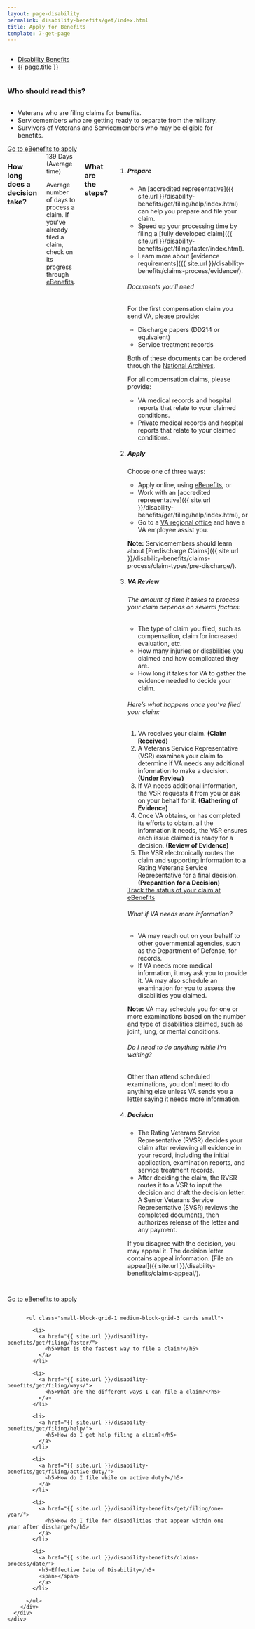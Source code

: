 ```yaml
---
layout: page-disability
permalink: disability-benefits/get/index.html
title: Apply for Benefits
template: 7-get-page
---
```


<div class="splash">
<div class="row">
<div class="small-12 columns">
<ul class="breadcrumbs" role="menubar" aria-label="Primary">
<li class="parent"><a href="{{ site.url }}/disability-benefits/">Disability Benefits</a></li>
<li class="active">{{ page.title }}</li>
</ul>
</div>
</div>
</div>

<div class="main interior" role="main" markdown="0">
<div class="section one" markdown="0">
<div class="row" markdown="0">
<div class="small-12 columns"  markdown="1">

### Who should read this?

</div>

<div class="small-8 columns"  markdown="1">

- Veterans who are filing claims for benefits.
- Servicemembers who are getting ready to separate from the military.
- Survivors of Veterans and Servicemembers who may be eligible for benefits.

</div>

<div class="small-4 columns actions">
<a class="usa-button-primary start" href="https://www.ebenefits.va.gov/ebenefits/homepage">Go to eBenefits to apply</a>
</div>

</div>
</div>

<div class="row" markdown="0">
<div class="small-12 columns"  markdown="1">

### How long does a decision take?

<div class="row" markdown="0">
<div class="small-12 medium-2 columns"  markdown="0">

<div class="card information" markdown="0">
<span class="number" markdown="0">139</span>
<span class="description" markdown="0">Days</span>
<span class="heading" markdown="0">(Average time)</span>

</div>

</div>

<div class="small-12 medium-10 columns">

<div markdown="1">

Average number of days to process a claim. If you've already filed a claim, check on its progress through [eBenefits](https://www.ebenefits.va.gov/ebenefits/about/feature?feature=compensation-pension-claim-status).

</div>
</div>
</div>

<div class="row" markdown="0">
<div class="small-12 columns divider margin top"  markdown="1">

### What are the steps?

<ol class="process">
<li class="step one wow fadeIn animated">

<div markdown="1">

##### Prepare

- An [accredited representative]({{ site.url }}/disability-benefits/get/filing/help/index.html) can help you prepare and file your claim.
- Speed up your processing time by filing a [fully developed claim]({{ site.url }}/disability-benefits/get/filing/faster/index.html).
- Learn more about [evidence requirements]({{ site.url }}/disability-benefits/claims-process/evidence/).

</div>

<div class="feature" markdown="1">

###### Documents you’ll need

For the first compensation claim you send VA, please provide:

- Discharge papers (DD214 or equivalent)
- Service treatment records

Both of these documents can be ordered through the [National Archives]( https://www.archives.gov/veterans/military-service-records/).

For all compensation claims, please provide:

- VA medical records and hospital reports that relate to your claimed conditions.
- Private medical records and hospital reports that relate to your claimed conditions.

</div>

</li>

<li class="step two wow fadeIn animated">

<div markdown="1">

##### Apply

Choose one of three ways:

- Apply online, using [eBenefits]( https://www.ebenefits.va.gov/ebenefits/about/feature?feature=disability-compensation), or
- Work with an [accredited representative]({{ site.url }}/disability-benefits/get/filing/help/index.html), or
- Go to a [VA regional office](http://www.benefits.va.gov/benefits/offices.asp) and have a VA employee assist you.

**Note:** Servicemembers should learn about [Predischarge Claims]({{ site.url }}/disability-benefits/claims-process/claim-types/pre-discharge/).

</div>

</li>

<li class="step three wow fadeIn animated">

<div markdown="1">

##### VA Review

###### The amount of time it takes to process your claim depends on several factors:

- The type of claim you filed, such as compensation, claim for increased evaluation, etc.
- How many injuries or disabilities you claimed and how complicated they are.
- How long it takes  for VA to gather the evidence needed to decide your claim.

</div>


<div class="feature" markdown="1">

###### Here’s what happens once you’ve filed your claim:

1. VA receives your claim. **(Claim Received)**
2. A Veterans Service Representative (VSR) examines your claim to determine if VA needs any additional information to make a decision. **(Under Review)**
3. If VA needs additional information, the VSR requests it from you or ask on your behalf for it. **(Gathering of Evidence)**
4. Once VA obtains, or has completed its efforts to obtain, all the information it needs, the VSR ensures each issue claimed is ready for a decision. 
**(Review of Evidence)**
5. The VSR electronically routes the claim and supporting information to a Rating Veterans Service Representative for a final decision. **(Preparation for a Decision)**

</div>

<div class="actions">
<a href="https://www.ebenefits.va.gov/ebenefits/about/feature?feature=disability-compensation" class="usa-button-primary">Track the status of your claim at eBenefits</a>
</div>

<div markdown="1">

###### What if VA needs more information?

- VA may reach out on your behalf to other governmental agencies, such as the Department of Defense, for records.
- If VA needs more medical information, it may ask you to provide it. VA may also schedule an examination for you to assess the disabilities you claimed.

**Note:**  VA may schedule you for one or more examinations based on the number and type of disabilities claimed, such as joint, lung, or mental conditions.  

###### Do I need to do anything while I’m waiting?

Other than attend scheduled examinations, you don't need to do anything else unless VA sends you a letter saying it needs more information.  

</div>

</li>

<li class="step last four wow fadeIn animated">

<div markdown="1">

##### Decision

- The Rating Veterans Service Representative (RVSR) decides your claim after reviewing all evidence in your record, including the initial application, examination reports, and service treatment records. 
- After deciding the claim, the RVSR routes it to a VSR to input the decision and draft the decision letter. A Senior Veterans Service Representative (SVSR) reviews the completed documents, then authorizes release of the letter and any payment.

If you disagree with the decision, you may appeal it. The decision letter contains appeal information. [File an appeal]({{ site.url }}/disability-benefits/claims-appeal/).

</div>

</li>

</ol>

</div>
</div>
</div>
</div>

<div class="section start" markdown="0">
<div class="action" markdown="0">
<div class="row" markdown="0">
<div class="small-12 columns" markdown="0">

<a class="usa-button-primary start" href="https://www.ebenefits.va.gov/ebenefits/homepage">Go to eBenefits to apply</a>

</div>
</div>
</div>
</div>


<div class="navigation">
  <div class="row">
    <div class="small-12 columns">


          <ul class="small-block-grid-1 medium-block-grid-3 cards small">

            <li>
              <a href="{{ site.url }}/disability-benefits/get/filing/faster/">
                <h5>What is the fastest way to file a claim?</h5>
              </a>
            </li>

            <li>
              <a href="{{ site.url }}/disability-benefits/get/filing/ways/">
                <h5>What are the different ways I can file a claim?</h5>
              </a>
            </li>

            <li>
              <a href="{{ site.url }}/disability-benefits/get/filing/help/">
                <h5>How do I get help filing a claim?</h5>
              </a>
            </li>

            <li>
              <a href="{{ site.url }}/disability-benefits/get/filing/active-duty/">
                <h5>How do I file while on active duty?</h5>
              </a>
            </li>

            <li>
              <a href="{{ site.url }}/disability-benefits/get/filing/one-year/">
                <h5>How do I file for disabilities that appear within one year after discharge?</h5>
              </a>
            </li>

            <li>
              <a href="{{ site.url }}/disability-benefits/claims-process/date/">
              <h5>Effective Date of Disability</h5>
              <span></span>
              </a>
            </li>

          </ul>
        </div>
      </div>
    </div>
